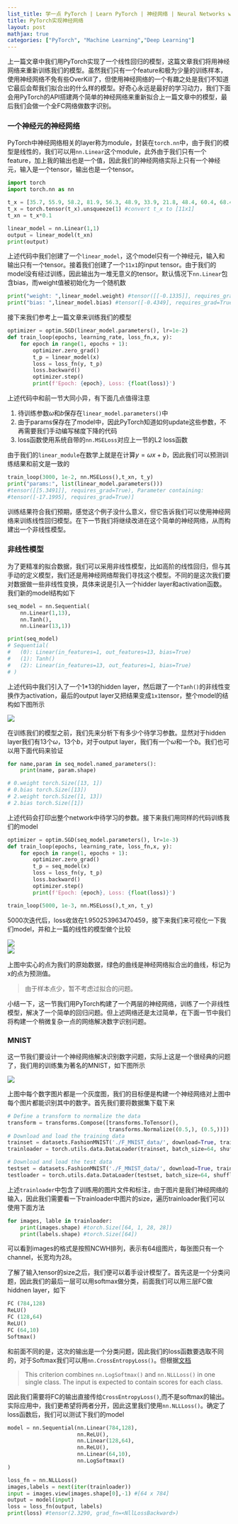 ```yaml
---
list_title: 学一点 PyTorch | Learn PyTorch | 神经网络 | Neural Networks with PyTorch
title: PyTorch实现神经网络
layout: post
mathjax: true
categories: ["PyTorch", "Machine Learning","Deep Learning"]
---
```


上一篇文章中我们用PyTorch实现了一个线性回归的模型，这篇文章我们将用神经网络来重新训练我们的模型。虽然我们只有一个feature和极为少量的训练样本，使用神经网络不免有些OverKill了，但使用神经网络的一个有趣之处是我们不知道它最后会帮我们拟合出的什么样的模型。好奇心永远是最好的学习动力，我们下面会用PyTorch的API搭建两个简单的神经网络来重新拟合上一篇文章中的模型，最后我们会做一个全FC网络做数字识别。

### 一个神经元的神经网络

PyTorch中神经网络相关的layer称为module，封装在`torch.nn`中，由于我们的模型是线性的，我们可以用`nn.Linear`这个module，此外由于我们只有一个feature，加上我的输出也是一个值，因此我们的神经网络实际上只有一个神经元，输入是一个tensor，输出也是一个tensor。


```python
import torch
import torch.nn as nn

t_x = [35.7, 55.9, 58.2, 81.9, 56.3, 48.9, 33.9, 21.8, 48.4, 60.4, 68.4]
t_x = torch.tensor(t_x).unsqueeze(1) #convert t_x to [11x1]
t_xn = t_x*0.1

linear_model = nn.Linear(1,1)
output = linear_model(t_xn)
print(output)
```
上述代码中我们创建了一个`linear_model`，这个model只有一个神经元，输入和输出只有一个tensor。接着我们创建了一个`11x1`的input tensor。由于我们的model没有经过训练，因此输出为一堆无意义的tensor。默认情况下`nn.Linear`包含bias，而weight值被初始化为一个随机数

```python
print("weight: ",linear_model.weight) #tensor([[-0.1335]], requires_grad=True)
print("bias: ",linear_model.bias) #tensor([-0.4349], requires_grad=True)
```
接下来我们参考上一篇文章来训练我们的模型

```python
optimizer = optim.SGD(linear_model.parameters(), lr=1e-2)
def train_loop(epochs, learning_rate, loss_fn,x, y):
    for epoch in range(1, epochs + 1):    
        optimizer.zero_grad()
        t_p = linear_model(x)
        loss = loss_fn(y, t_p)
        loss.backward()
        optimizer.step()
        print(f'Epoch: {epoch}, Loss: {float(loss)}')
```
上述代码中和前一节大同小异，有下面几点值得注意

1. 待训练参数$\omega$和$b$保存在`linear_model.parameters()`中
2. 由于params保存在了model中，因此PyTorch知道如何update这些参数，不再需要我们手动编写梯度下降的代码
2. loss函数使用系统自带的`nn.MSELoss`对应上一节的L2 loss函数

由于我们的`linear_module`在数学上就是在计算$y = \omega x + b$，因此我们可以预测训练结果和前文是一致的

```python
train_loop(3000, 1e-2, nn.MSELoss(),t_xn, t_y)
print("params:", list(linear_model.parameters()))
#tensor([[5.3491]], requires_grad=True), Parameter containing:
#tensor([-17.1995], requires_grad=True)]
```
训练结果符合我们预期，感觉这个例子没什么意义，但它告诉我们可以使用神经网络来训练线性回归模型。在下一节我们将继续改进在这个简单的神经网络，从而构建出一个非线性模型。

### 非线性模型

为了更精准的拟合数据，我们可以采用非线性模型，比如高阶的线性回归，但与其手动的定义模型，我们还是用神经网络帮我们寻找这个模型。不同的是这次我们要对数据做一些非线性变换，具体来说是引入一个hidder layer和activation函数。我们新的model结构如下

```python
seq_model = nn.Sequential(
    nn.Linear(1,13),
    nn.Tanh(),
    nn.Linear(13,1))

print(seq_model)
# Sequential(
#   (0): Linear(in_features=1, out_features=13, bias=True)
#   (1): Tanh()
#   (2): Linear(in_features=13, out_features=1, bias=True)
# )
```
上述代码中我们引入了一个1*13的hidden layer，然后跟了一个`Tanh()`的非线性变换作为activation，最后的output layer又把结果变成`1x1`tensor，整个model的结构如下图所示

<img class="md-img-center" src="{{site.baseurl}}/assets/images/2019/07/pytorch-1.png">

在训练我们的模型之前，我们先来分析下有多少个待学习参数。显然对于hidden layer我们有13个$\omega$，13个$b$，对于output layer，我们有一个$\omega$和一个$b$。我们也可以用下面代码来验证

```python
for name,param in seq_model.named_parameters():
    print(name, param.shape)

# 0.weight torch.Size([13, 1])
# 0.bias torch.Size([13])
# 2.weight torch.Size([1, 13])
# 2.bias torch.Size([1])
```
上述代码会打印出整个network中待学习的参数。接下来我们用同样的代码训练我们的model

```python
optimizer = optim.SGD(seq_model.parameters(), lr=1e-3)
def train_loop(epochs, learning_rate, loss_fn,x, y):
    for epoch in range(1, epochs + 1):    
        optimizer.zero_grad()
        t_p = seq_model(x)
        loss = loss_fn(y, t_p)
        loss.backward()
        optimizer.step()
        print(f'Epoch: {epoch}, Loss: {float(loss)}')

train_loop(5000, 1e-3, nn.MSELoss(),t_xn, t_y)
```
5000次迭代后，loss收敛在1.950253963470459，接下来我们来可视化一下我们model，并和上一篇的线性的模型做个比较

<div class="md-flex-h md-flex-no-wrap md-margin-bottom-12">
<div><img src="{{site.baseurl}}/assets/images/2019/06/pytorch-lr-1.png"></div>
<div class="md-margin-left-12"><img src="{{site.baseurl}}/assets/images/2019/07/pytorch-2.png"></div>
</div>

上图中实心的点为我们的原始数据，绿色的曲线是神经网络拟合出的曲线，标记为x的点为预测值。

> 由于样本点少，暂不考虑过拟合的问题。

小结一下，这一节我们用PyTorch构建了一个两层的神经网络，训练了一个非线性模型，解决了一个简单的回归问题。但上述网络还是太过简单，在下面一节中我们将构建一个稍微复杂一点的网络解决数字识别问题。

### MNIST

这一节我们要设计一个神经网络解决识别数字问题，实际上这是一个很经典的问题了，我们用的训练集为著名的MNIST，如下图所示

<div><img src="{{site.baseurl}}/assets/images/2019/07/pytorch-2-mnist.png"></div>

上图中每个数字图片都是一个灰度图，我们的目标便是构建一个神经网络对上图中每个图片都能识别其中的数字。首先我们要将数据集下载下来

```python
# Define a transform to normalize the data
transform = transforms.Compose([transforms.ToTensor(),
                                transforms.Normalize((0.5,), (0.5,))])
# Download and load the training data
trainset = datasets.FashionMNIST('./F_MNIST_data/', download=True, train=True, transform=transform)
trainloader = torch.utils.data.DataLoader(trainset, batch_size=64, shuffle=True)

# Download and load the test data
testset = datasets.FashionMNIST('./F_MNIST_data/', download=True, train=False, transform=transform)
testloader = torch.utils.data.DataLoader(testset, batch_size=64, shuffle=True)
```
上述`trainloader`中包含了训练用的图片文件和标注，由于图片是我们神经网络的输入，因此我们需要看一下trainloader中图片的size，遍历trainloader我们可以使用下面方法

```python
for images, lable in trainloader:
    print(images.shape) #torch.Size([64, 1, 28, 28])
    print(labels.shape) #torch.Size([64])
```
可以看到images的格式是按照NCWH排列，表示有64组图片，每张图只有一个channel，长宽均为28。

了解了输入tensor的size之后，我们便可以着手设计模型了。首先这是一个分类问题，因此我们的最后一层可以用softmax做分类，前面我们可以用三层FC做hiddnen layer，如下

```python
FC (784,128)
ReLU()
FC (128,64)
ReLU()
FC (64,10)
Softmax()
```
和前面不同的是，这次的输出是一个分类问题，因此我们的loss函数要选取不同的，对于Softmax我们可以用`nn.CrossEntropyLoss()`。但根据[文档](https://pytorch.org/docs/stable/nn.html#torch.nn.CrossEntropyLoss)

> This criterion combines `nn.LogSoftmax()` and `nn.NLLLoss()` in one single class. The input is expected to contain scores for each class.

因此我们需要将FC的输出直接传给`CrossEntropyLoss()`,而不是softmax的输出。实际应用中，我们更希望将两者分开，因此这里我们使用`nn.NLLLoss()`。确定了loss函数后，我们可以测试下我们的model

```python
model = nn.Sequential(nn.Linear(784,128),
                      nn.ReLU(),
                      nn.Linear(128,64),
                      nn.ReLU(),
                      nn.Linear(64,10),
                      nn.LogSoftmax()
)

loss_fn = nn.NLLLoss()
images,labels = next(iter(trainloader))
input = images.view(images.shape[0],-1) #[64 x 784]
output = model(input)
loss = loss_fn(output, labels)
print(loss) #tensor(2.3290, grad_fn=<NllLossBackward>)
```





